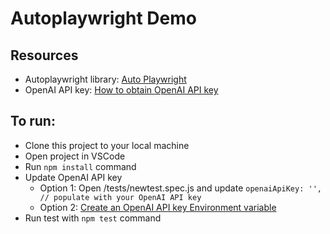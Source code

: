 # Autoplaywright Demo

## Resources
* Autoplaywright library: [Auto Playwright](https://github.com/lucgagan/auto-playwright)
* OpenAI API key: [How to obtain OpenAI API key](https://platform.openai.com/docs/quickstart?context=node)

## To run:

- Clone this project to your local machine 
- Open project in VSCode
- Run `npm install` command
- Update OpenAI API key 
  - Option 1: Open /tests/newtest.spec.js and update `openaiApiKey: '', // populate with your OpenAI API key`
  - Option 2: [Create an OpenAI API key Environment variable](https://platform.openai.com/docs/quickstart/step-2-set-up-your-api-key)
- Run test with `npm test` command
